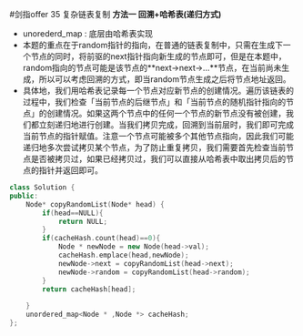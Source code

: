 #剑指offer 35 复杂链表复制
**方法一 回溯+哈希表(递归方式)**
- unorederd_map : 底层由哈希表实现
- 本题的重点在于random指针的指向，在普通的链表复制中，只需在生成下一个节点的同时，将前驱的next指针指向新生成的节点即可，但是在本题中，random指向的节点可能是该节点的**next->next->...**节点，在当前尚未生成，所以可以考虑回溯的方式，即当random节点生成之后将节点地址返回。
- 具体地，我们用哈希表记录每一个节点对应新节点的创建情况。遍历该链表的过程中，我们检查「当前节点的后继节点」和「当前节点的随机指针指向的节点」的创建情况。如果这两个节点中的任何一个节点的新节点没有被创建，我们都立刻递归地进行创建。当我们拷贝完成，回溯到当前层时，我们即可完成当前节点的指针赋值。注意一个节点可能被多个其他节点指向，因此我们可能递归地多次尝试拷贝某个节点，为了防止重复拷贝，我们需要首先检查当前节点是否被拷贝过，如果已经拷贝过，我们可以直接从哈希表中取出拷贝后的节点的指针并返回即可。


```cpp
class Solution {
public:
    Node* copyRandomList(Node* head) {
        if(head==NULL){
            return NULL;
        }
        if(cacheHash.count(head)==0){
            Node * newNode = new Node(head->val);
            cacheHash.emplace(head,newNode);
            newNode->next = copyRandomList(head->next);
            newNode->random = copyRandomList(head->random);
        }
        return cacheHash[head];
        
    }
    unordered_map<Node * ,Node *> cacheHash;
};
```
